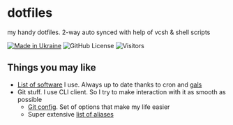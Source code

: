 # dotfiles
my handy dotfiles. 2-way auto synced with help of vcsh &amp; shell scripts

[![Made in Ukraine](https://img.shields.io/badge/made_in-ukraine-ffd700.svg?labelColor=0057b7)](https://stand-with-ukraine.pp.ua) ![GitHub License](https://img.shields.io/github/license/zubb/dotfiles) ![Visitors](https://api.visitorbadge.io/api/visitors?path=https%3A%2F%2Fgithub.com%2FZuBB%2Fdotfiles&label=Page%20Views&countColor=%23dce775&style=flat&labelStyle=none)

## Things you may like
* [List of software](https://github.com/ZuBB/dotfiles/tree/master/.local/share/gals/arches/arm64/oses/darwin/hosts/my-precious/current) I use. Always up to date thanks to cron and [gals](https://github.com/ZuBB/gals)
* Git stuff. I use CLI client. So I try to make interaction with it as smooth as possible
  * [Git config](https://github.com/ZuBB/dotfiles/blob/master/.config/git/config). Set of options that make my life easier
  * Super extensive [list of aliases](https://github.com/ZuBB/dotfiles/blob/master/.config/git/aliases)

